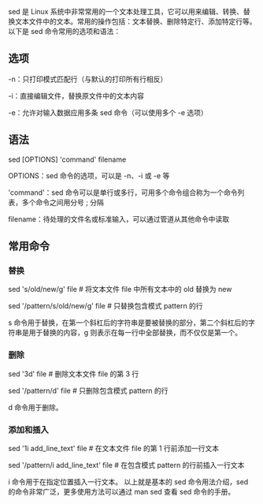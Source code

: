sed 是 Linux 系统中非常常用的一个文本处理工具，它可以用来编辑、转换、替换文本文件中的文本。常用的操作包括：文本替换、删除特定行、添加特定行等。以下是 sed 命令常用的选项和语法：

## 选项
-n：只打印模式匹配行（与默认的打印所有行相反）

-i：直接编辑文件，替换原文件中的文本内容

-e：允许对输入数据应用多条 sed 命令（可以使用多个 -e 选项）

## 语法
sed [OPTIONS] 'command' filename 
 
OPTIONS：sed 命令的选项，可以是 -n、-i 或 -e 等

'command'：sed 命令可以是单行或多行，可用多个命令组合称为一个命令列表，多个命令之间用分号 ; 分隔

filename：待处理的文件名或标准输入，可以通过管道从其他命令中读取

## 常用命令
### 替换
sed 's/old/new/g' file      # 将文本文件 file 中所有文本中的 old 替换为 new 
 
sed '/pattern/s/old/new/g' file  # 只替换包含模式 pattern 的行 
 
s 命令用于替换，在第一个斜杠后的字符串是要被替换的部分，第二个斜杠后的字符串是用于替换的内容，g 则表示在每一行中全部替换，而不仅仅是第一个。
### 删除
sed '3d' file                # 删除文本文件 file 的第 3 行 
 
sed '/pattern/d' file        # 只删除包含模式 pattern 的行 
 
d 命令用于删除。
### 添加和插入
sed '1i add_line_text' file # 在文本文件 file 的第 1 行前添加一行文本 
 
sed '/pattern/i add_line_text' file # 在包含模式 pattern 的行前插入一行文本 
 
i 命令用于在指定位置插入一行文本。
以上就是基本的 sed 命令用法介绍，sed 的命令非常广泛，更多使用方法可以通过 man sed 查看 sed 命令的手册。
